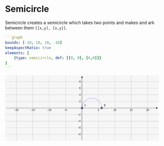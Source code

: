 # Semicircle

Semicircle creates a semicircle which takes two points and makes and ark between them `[[x,y], [x,y]]`.

````yaml
```graph
bounds: [-10, 10, 10, -10]
keepAspectRatio: true
elements: [
	{type: semicircle, def: [[0, 0], [6,0]]}
]
```
````

![semicircle](../../imgs/Semicircle-graph-1.png)

